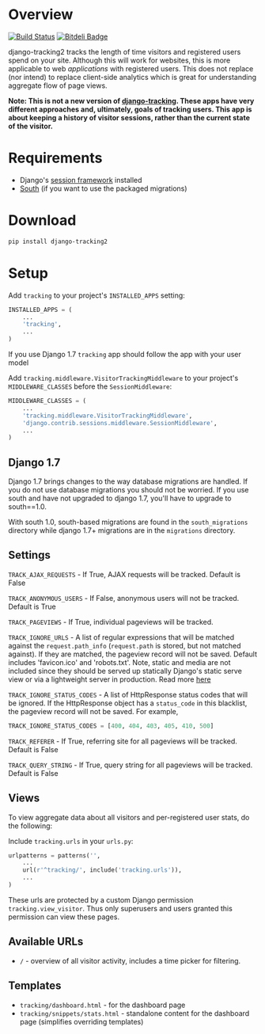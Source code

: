 Overview
========

[![Build Status](https://travis-ci.org/bruth/django-tracking2.svg?branch=master)](https://travis-ci.org/bruth/django-tracking2)
[![Bitdeli Badge](https://d2weczhvl823v0.cloudfront.net/bruth/django-tracking2/trend.png)](https://bitdeli.com/free "Bitdeli Badge")

django-tracking2 tracks the length of time visitors and registered users
spend on your site. Although this will work for websites, this is more
applicable to web _applications_ with registered users. This does
not replace (nor intend) to replace client-side analytics which is
great for understanding aggregate flow of page views.

**Note: This is not a new version of [django-tracking]. These apps
have very different approaches and, ultimately, goals of tracking users.
This app is about keeping a history of visitor sessions, rather than the
current state of the visitor.**

[django-tracking]: https://github.com/codekoala/django-tracking

Requirements
============
* Django's [session framework][1] installed
* [South][2] (if you want to use the packaged migrations)

[1]: https://docs.djangoproject.com/en/1.3/topics/http/sessions/
[2]: http://pypi.python.org/pypi/South

Download
========
```bash
pip install django-tracking2
```

Setup
=====
Add `tracking` to your project's `INSTALLED_APPS` setting:

```python
INSTALLED_APPS = (
    ...
    'tracking',
    ...
)
```

If you use Django 1.7 `tracking` app should follow the app with your user model

Add `tracking.middleware.VisitorTrackingMiddleware` to your project's
`MIDDLEWARE_CLASSES` before the `SessionMiddleware`:

```python
MIDDLEWARE_CLASSES = (
    ...
    'tracking.middleware.VisitorTrackingMiddleware',
    'django.contrib.sessions.middleware.SessionMiddleware',
    ...
)
```

Django 1.7
----------
Django 1.7 brings changes to the way database migrations are handled. If
you do not use database migrations you should not be worried. If you use
south and have not upgraded to django 1.7, you'll have to upgrade to
south==1.0.

With south 1.0, south-based migrations are found in the `south_migrations`
directory while django 1.7+ migrations are in the `migrations` directory.

Settings
--------
`TRACK_AJAX_REQUESTS` - If True, AJAX requests will be tracked. Default
is False

`TRACK_ANONYMOUS_USERS` - If False, anonymous users will not be tracked.
Default is True

`TRACK_PAGEVIEWS` - If True, individual pageviews will be tracked.

`TRACK_IGNORE_URLS` - A list of regular expressions that will be matched
against the `request.path_info` (`request.path` is stored, but not matched
against). If they are matched, the pageview record will not be saved. Default
includes 'favicon.ico' and 'robots.txt'. Note, static and media are not included
since they should be served up statically Django's static serve view or via
a lightweight server in production. Read more
[here](https://docs.djangoproject.com/en/dev/howto/static-files/#serving-other-directories)

`TRACK_IGNORE_STATUS_CODES` - A list of HttpResponse status codes that will be ignored.
If the HttpResponse object has a `status_code` in this blacklist, the pageview record 
will not be saved. For example,

```python
TRACK_IGNORE_STATUS_CODES = [400, 404, 403, 405, 410, 500]
```

`TRACK_REFERER` - If True, referring site for all pageviews will be tracked.  Default is False

`TRACK_QUERY_STRING` - If True, query string for all pageviews will be tracked.  Default is False

Views
-----
To view aggregate data about all visitors and per-registered user stats,
do the following:

Include `tracking.urls` in your `urls.py`:

```python
urlpatterns = patterns('',
    ...
    url(r'^tracking/', include('tracking.urls')),
    ...
)
```

These urls are protected by a custom Django permission `tracking.view_visitor`.
Thus only superusers and users granted this permission can view these pages.

Available URLs
--------------
* `/` - overview of all visitor activity, includes a time picker for
        filtering.

Templates
---------
* `tracking/dashboard.html` - for the dashboard page
* `tracking/snippets/stats.html` - standalone content for the dashboard page
  (simplifies overriding templates)
